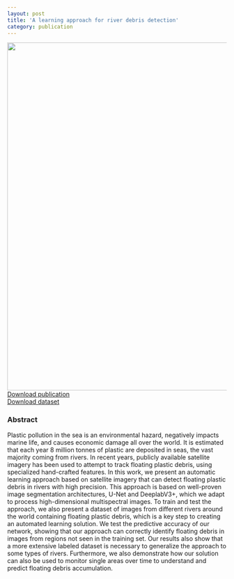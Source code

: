 ```yaml
---
layout: post
title: 'A learning approach for river debris detection'
category: publication
---
```


<img src='/assets/publications/SSE22/SSE22.png' width='800px'/> 
<br>
<a href="/assets/publications/SSE22/SSE22.pdf" download>Download publication</a>
<br>
<a href="http://graphics.tudelft.nl/Publications-new/2022/SSE22/dataset.zip" download>Download dataset</a>

### Abstract

Plastic pollution in the sea is an environmental hazard, negatively impacts marine life, and causes economic damage all over the world. It is estimated that each year 8 million tonnes of plastic are deposited in seas, the vast majority coming from rivers. In recent years, publicly available satellite imagery has been used to attempt to track floating plastic debris, using specialized hand-crafted features. In this work, we present an automatic learning approach based on satellite imagery that can detect floating plastic debris in rivers with high precision. This approach is based on well-proven image segmentation architectures, U-Net and DeeplabV3+, which we adapt to process high-dimensional multispectral images. To train and test the approach, we also present a dataset of images from different rivers around the world containing floating plastic debris, which is a key step to creating an automated learning solution. We test the predictive accuracy of our network, showing that our approach can correctly identify floating debris in images from regions not seen in the training set. Our results also show that a more extensive labeled dataset is necessary to generalize the approach to some types of rivers. Furthermore, we also demonstrate how our solution can also be used to monitor single areas over time to understand and predict floating debris accumulation.


